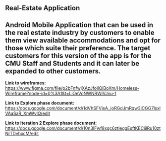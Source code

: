 ## Real-Estate Application
Android Mobile Application that can be used in the real estate industry by customers to enable them view available accommodations and opt for those which suite their preference. The target customers for this version of the app is for the CMU Staff and Students and it can later be expanded to other customers.
------------------
**Link to wireframes:** https://www.figma.com/file/p2bFnfwjXAzJfolIQiBoXm/Homeless-Wireframe?node-id=0%3A1&t=LiOeVoNWNRWIVJvu-1

**Link to Explore phase document:** https://docs.google.com/document/d/1dVhSFVisA_joRGdJmRqw3iCGG7lsxlVAaSaR_XmWvlQ/edit

**Link to Iteration 2 Explore phase document:** https://docs.google.com/document/d/10n3lFwf8xgc6ztleggEsftKECiilRu10ztNrTDvhxcM/edit

